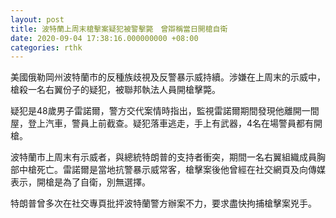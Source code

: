 ```yaml
---
layout: post
title: 波特蘭上周末槍擊案疑犯被警擊斃　曾辯稱當日開槍自衛
date: 2020-09-04 17:38:16.000000000 +08:00
categories: rthk
---
```


美國俄勒岡州波特蘭市的反種族歧視及反警暴示威持續。涉嫌在上周末的示威中，槍殺一名右翼份子的疑犯，被聯邦執法人員開槍擊斃。

疑犯是48歲男子雷諾爾，警方交代案情時指出，監視雷諾爾期間發現他離開一間屋，登上汽車，警員上前截查。疑犯落車逃走，手上有武器，4名在場警員都有開槍。

波特蘭市上周末有示威者，與總統特朗普的支持者衝突，期間一名右翼組織成員胸部中槍死亡。雷諾爾是當地抗警暴示威常客，槍擊案後他曾經在社交網頁及向傳媒表示，開槍是為了自衛，別無選擇。

特朗普曾多次在社交專頁批抨波特蘭警方辦案不力，要求盡快拘捕槍擊案兇手。
